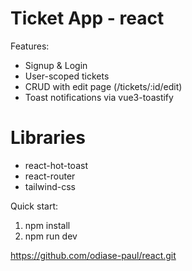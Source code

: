 # Ticket App - react

Features:

- Signup & Login
- User-scoped tickets
- CRUD with edit page (/tickets/:id/edit)
- Toast notifications via vue3-toastify

# Libraries

- react-hot-toast
- react-router
- tailwind-css

Quick start:

1. npm install
2. npm run dev

https://github.com/odiase-paul/react.git
